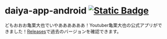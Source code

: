 # daiya-app-android [![Static Badge](https://img.shields.io/badge/DOWNROAD-brightgreen?style=flat&logo=Android)](https://github.com/kamekuridaiya/daiya-app-android/releases/download/%E6%AD%A3%E5%BC%8F%E7%89%883/daiya.v3-release.apk "今すぐダウンロード")
どもおおお亀栗大也でいやああああああ！Youtuber亀栗大也の公式アプリができました！[Releases](https://github.com/kamekuridaiya/daiya-app-android/releases)で過去のバージョンを確認できます。
